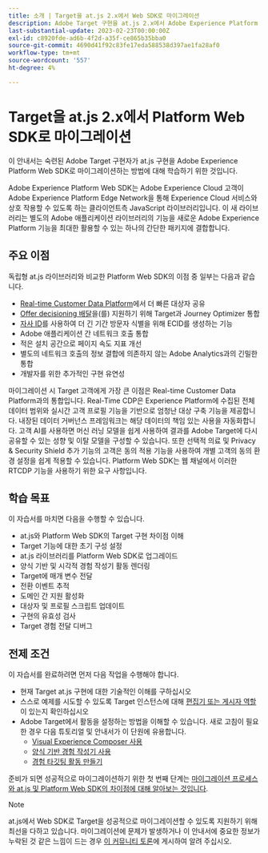 ```yaml
---
title: 소개 | Target을 at.js 2.x에서 Web SDK로 마이그레이션
description: Adobe Target 구현을 at.js 2.x에서 Adobe Experience Platform Web SDK로 마이그레이션하는 방법에 대해 알아봅니다. 주제에는 JavaScript 라이브러리 로드, 매개 변수 전송, 렌더링 활동 및 기타 주목할 만한 콜아웃이 포함됩니다.
last-substantial-update: 2023-02-23T00:00:00Z
exl-id: c8920fde-ad6b-4f2d-a35f-ce865b35bba0
source-git-commit: 4690d41f92c83fe17eda588538d397ae1fa28af0
workflow-type: tm+mt
source-wordcount: '557'
ht-degree: 4%

---
```


# Target을 at.js 2.x에서 Platform Web SDK로 마이그레이션

이 안내서는 숙련된 Adobe Target 구현자가 at.js 구현을 Adobe Experience Platform Web SDK로 마이그레이션하는 방법에 대해 학습하기 위한 것입니다.

Adobe Experience Platform Web SDK는 Adobe Experience Cloud 고객이 Adobe Experience Platform Edge Network을 통해 Experience Cloud 서비스와 상호 작용할 수 있도록 하는 클라이언트측 JavaScript 라이브러리입니다. 이 새 라이브러리는 별도의 Adobe 애플리케이션 라이브러리의 기능을 새로운 Adobe Experience Platform 기능을 최대한 활용할 수 있는 하나의 간단한 패키지에 결합합니다.

## 주요 이점

독립형 at.js 라이브러리와 비교한 Platform Web SDK의 이점 중 일부는 다음과 같습니다.

* [Real-time Customer Data Platform](https://experienceleague.adobe.com/docs/platform-learn/tutorials/experience-cloud/next-hit-personalization.html?lang=ko-KR)에서 더 빠른 대상자 공유
* [Offer decisioning 배달](https://experienceleague.adobe.com/docs/target/using/integrate/ajo/offer-decision.html)을(를) 지원하기 위해 Target과 Journey Optimizer 통합
* [자사 ID](https://experienceleague.adobe.com/docs/platform-learn/data-collection/edge-network/generate-first-party-device-ids.html?lang=ko)를 사용하여 더 긴 기간 방문자 식별을 위해 ECID를 생성하는 기능
* Adobe 애플리케이션 간 네트워크 호출 통합
* 적은 설치 공간으로 페이지 속도 지표 개선
* 별도의 네트워크 호출의 정보 결합에 의존하지 않는 Adobe Analytics과의 긴밀한 통합
* 개발자를 위한 추가적인 구현 유연성

마이그레이션 시 Target 고객에게 가장 큰 이점은 Real-time Customer Data Platform과의 통합입니다. Real-Time CDP은 Experience Platform에 수집된 전체 데이터 범위와 실시간 고객 프로필 기능을 기반으로 엄청난 대상 구축 기능을 제공합니다. 내장된 데이터 거버넌스 프레임워크는 해당 데이터의 책임 있는 사용을 자동화합니다. 고객 AI를 사용하면 머신 러닝 모델을 쉽게 사용하여 결과를 Adobe Target에 다시 공유할 수 있는 성향 및 이탈 모델을 구성할 수 있습니다. 또한 선택적 의료 및 Privacy &amp; Security Shield 추가 기능의 고객은 동의 적용 기능을 사용하여 개별 고객의 동의 환경 설정을 쉽게 적용할 수 있습니다. Platform Web SDK는 웹 채널에서 이러한 RTCDP 기능을 사용하기 위한 요구 사항입니다.

## 학습 목표

이 자습서를 마치면 다음을 수행할 수 있습니다.

* at.js와 Platform Web SDK의 Target 구현 차이점 이해
* Target 기능에 대한 초기 구성 설정
* at.js 라이브러리를 Platform Web SDK로 업그레이드
* 양식 기반 및 시각적 경험 작성기 활동 렌더링
* Target에 매개 변수 전달
* 전환 이벤트 추적
* 도메인 간 지원 활성화
* 대상자 및 프로필 스크립트 업데이트
* 구현의 유효성 검사
* Target 경험 전달 디버그


## 전제 조건

이 자습서를 완료하려면 먼저 다음 작업을 수행해야 합니다.

* 현재 Target at.js 구현에 대한 기술적인 이해를 구하십시오
* 스스로 예제를 시도할 수 있도록 Target 인스턴스에 대해 [편집기 또는 게시자 역할](https://experienceleague.adobe.com/docs/target/using/administer/manage-users/enterprise/properties-overview.html#section_8C425E43E5DD4111BBFC734A2B7ABC80)이 있는지 확인하십시오
* Adobe Target에서 활동을 설정하는 방법을 이해할 수 있습니다. 새로 고침이 필요한 경우 다음 튜토리얼 및 안내서가 이 단원에 유용합니다.
   * [Visual Experience Composer 사용](https://experienceleague.adobe.com/docs/target-learn/tutorials/experiences/use-the-visual-experience-composer.html)
   * [양식 기반 경험 작성기 사용](https://experienceleague.adobe.com/docs/target-learn/tutorials/experiences/use-the-form-based-experience-composer.html)
   * [경험 타깃팅 활동 만들기](https://experienceleague.adobe.com/docs/target-learn/tutorials/activities/create-experience-targeting-activities.html)

준비가 되면 성공적으로 마이그레이션하기 위한 첫 번째 단계는 [마이그레이션 프로세스와 at.js 및 Platform Web SDK의 차이점에 대해 알아보는 것입니다](migration-overview.md).

>[!NOTE]
>
>at.js에서 Web SDK로 Target을 성공적으로 마이그레이션할 수 있도록 지원하기 위해 최선을 다하고 있습니다. 마이그레이션에 문제가 발생하거나 이 안내서에 중요한 정보가 누락된 것 같은 느낌이 드는 경우 [이 커뮤니티 토론](https://experienceleaguecommunities.adobe.com/t5/adobe-experience-platform-data/tutorial-discussion-migrate-target-from-at-js-to-web-sdk/m-p/575587#M463)에 게시하여 알려 주십시오.
